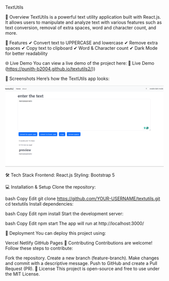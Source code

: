 TextUtils

📌 Overview
TextUtils is a powerful text utility application built with React.js. It allows users to manipulate and analyze text with various features such as text conversion, removal of extra spaces, word and character count, and more.

🚀 Features
✔ Convert text to UPPERCASE and lowercase
✔ Remove extra spaces
✔ Copy text to clipboard
✔ Word & Character count
✔ Dark Mode for better readability

🌐 Live Demo
You can view a live demo of the project here:
🔗 Live Demo (https://punith-b2004.github.io/textutils2/))

📸 Screenshots
Here’s how the TextUtils app looks:

![App Screenshot](https://raw.githubusercontent.com/Punith-b2004/textutils2/main/public/screenshot.png)

🛠 Tech Stack
Frontend: React.js
Styling: Bootstrap 5

💻 Installation & Setup
Clone the repository:

bash
Copy
Edit
git clone https://github.com/YOUR-USERNAME/textutils.git
cd textutils
Install dependencies:

bash
Copy
Edit
npm install
Start the development server:

bash
Copy
Edit
npm start
The app will run at http://localhost:3000/

🚀 Deployment
You can deploy this project using:

Vercel
Netlify
GitHub Pages
📢 Contributing
Contributions are welcome! Follow these steps to contribute:

Fork the repository.
Create a new branch (feature-branch).
Make changes and commit with a descriptive message.
Push to GitHub and create a Pull Request (PR).
📜 License
This project is open-source and free to use under the MIT License.

